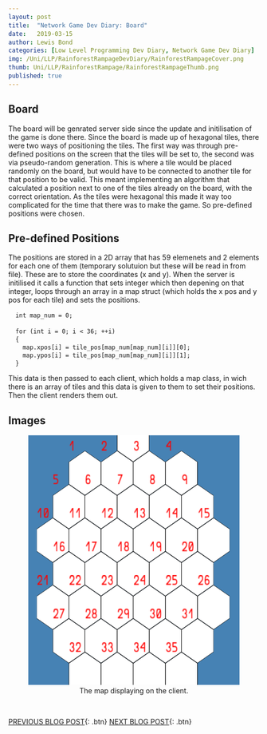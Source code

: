 ```yaml
---
layout: post
title:  "Network Game Dev Diary: Board"
date:   2019-03-15
author: Lewis Bond
categories: [Low Level Programming Dev Diary, Network Game Dev Diary]
img: /Uni/LLP/RainforestRampageDevDiary/RainforestRampageCover.png
thumb: Uni/LLP/RainforestRampage/RainforestRampageThumb.png
published: true
---
```

<!--more-->

## Board

The board will be genrated server side since the update and initilisation of the game is done there. Since the board is made up of hexagonal tiles, there were two ways of positioning the tiles. The first way was through pre-defined positions on the screen that the tiles will be set to, the second was via pseudo-random generation. This is where a tile would be placed randomly on the board, but would have to be connected to another tile for that position to be valid. This meant implementing an algorithm that calculated a position next to one of the tiles already on the board, with the correct orientation. As the tiles were hexagonal this made it way too complicated for the time that there was to make the game. So pre-defined positions were chosen.

## Pre-defined Positions

The positions are stored in a 2D array that has 59 elemenets and 2 elements for each one of them (temporary solutuion but these will be read in from file). These are to store the coordinates (x and y). When the server is initilised it calls a function that sets integer which then depening on that integer, loops through an array in a map struct (which holds the x pos and y pos for each tile) and sets the positions. 
~~~
  int map_num = 0;

  for (int i = 0; i < 36; ++i)
  {
    map.xpos[i] = tile_pos[map_num[map_num][i]][0];
    map.ypos[i] = tile_pos[map_num[map_num][i]][1];
  }
~~~

This data is then passed to each client, which holds a map class, in wich there is an array of tiles and this data is given to them to set their positions. Then the client renders them out.

## Images

<center>
	<figure>
<a href="/assets/img/blog//Uni/LLP/RainforestRampageDevDiary/Map.PNG"><img src="/assets/img/blog//Uni/LLP/RainforestRampageDevDiary/Map.PNG" width = "515" height = "500"></a>
		<figcaption>The map displaying on the client.</figcaption>
	</figure>
</center>

<br/>

[PREVIOUS BLOG POST](https://lbondi7.github.io/developer%20diary/low%20level%20programming%20dev%20diary/network%20game%20dev%20diary/llp-dd-network-rr-2){: .btn} [NEXT BLOG POST](https://lbondi7.github.io/developer%20diary/low%20level%20programming%20dev%20diary/network%20game%20dev%20diary/llp-dd-network-rr-4){: .btn}
